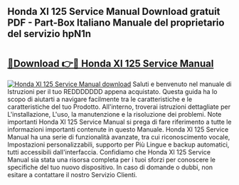 ## Honda Xl 125 Service Manual Download gratuit PDF - Part-Box Italiano Manuale del proprietario del servizio hpN1n

# <h2><a href="http://dfgwqq.blite.top/?on=Honda+Xl+125+Service+Manual">🔗Download 👉🔴 Honda Xl 125 Service Manual</a></h2>

[![Honda Xl 125 Service Manual download](https://i.imgur.com/lujVjoI.png)](http://dfgwqq.blite.top/?on=Honda+Xl+125+Service+Manual)
Saluti e benvenuto nel manuale di Istruzioni per il tuo REDDDDDDD appena acquistato. Questa guida ha lo scopo di aiutarti a navigare facilmente tra le caratteristiche e le caratteristiche del tuo Prodotto. All'interno, troverai istruzioni dettagliate per L'installazione, L'uso, la manutenzione e la risoluzione dei problemi. Note importanti Honda Xl 125 Service Manual si prega di fare riferimento a tutte le informazioni importanti contenute in questo Manuale. Honda Xl 125 Service Manual ha una serie di funzionalità avanzate, tra cui riconoscimento vocale, Impostazioni personalizzabili, supporto per Più Lingue e backup automatici, tutti accessibili dall'interfaccia. Confidiamo che Honda Xl 125 Service Manual sia stata una risorsa completa per i tuoi sforzi per conoscere le specifiche del tuo nuovo dispositivo. In caso di domande o dubbi, non esitare a contattare il nostro Servizio Clienti.
